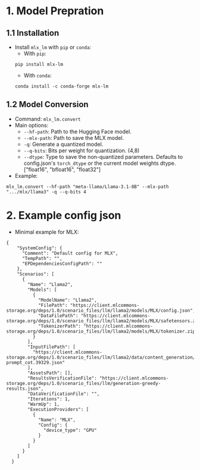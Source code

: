 # 1. Model Prepration

## 1.1 Installation

- Install `mlx_lm` with `pip` or `conda`:
  - With `pip`:
  ```
  pip install mlx-lm
  ```
  - With `conda`:
  ```
  conda install -c conda-forge mlx-lm
  ```

## 1.2 Model Conversion

- Command: `mlx_lm.convert`
- Main options:
  - `--hf-path`: Path to the Hugging Face model.
  - `--mlx-path`: Path to save the MLX model.
  - `-q`: Generate a quantized model.
  - `--q-bits`: Bits per weight for quantization. (4,8)
  - `--dtype`: Type to save the non-quantized parameters. Defaults to config.json's `torch_dtype` or the current model weights dtype. ["float16", "bfloat16", "float32"]
- Example:
```
mlx_lm.convert --hf-path "meta-llama/Llama-3.1-8B" --mlx-path ".../mlx/llama3" -q --q-bits 4
```

# 2. Example config json

- Minimal example for MLX:
```
{
    "SystemConfig": {
      "Comment": "Default config for MLX",
      "TempPath": "",
      "EPDependenciesConfigPath": ""
    },
    "Scenarios": [
      {
        "Name": "Llama2",
        "Models": [
          {
            "ModelName": "Llama2",
            "FilePath": "https://client.mlcommons-storage.org/deps/1.0/scenario_files/llm/llama2/models/MLX/config.json",
            "DataFilePath": "https://client.mlcommons-storage.org/deps/1.0/scenario_files/llm/llama2/models/MLX/safetensors.zip",
            "TokenizerPath": "https://client.mlcommons-storage.org/deps/1.0/scenario_files/llm/llama2/models/MLX/tokenizer.zip"
          }
        ],
        "InputFilePath": [
          "https://client.mlcommons-storage.org/deps/1.0/scenario_files/llm/llama2/data/content_generation/greedy-prompt_cot.39329.json"
        ],
        "AssetsPath": [],
        "ResultsVerificationFile": "https://client.mlcommons-storage.org/deps/1.0/scenario_files/llm/generation-greedy-results.json",
        "DataVerificationFile": "",
        "Iterations": 1,
        "WarmUp": 1,
        "ExecutionProviders": [
          {
            "Name": "MLX",
            "Config": {
              "device_type": "GPU"
            }
          }
        ]
      }
    ]
  }
```
